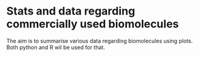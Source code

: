 # Stats and data regarding commercially used biomolecules

The aim is to summarise various data regarding biomolecules using plots. Both python and R wil be used for that.